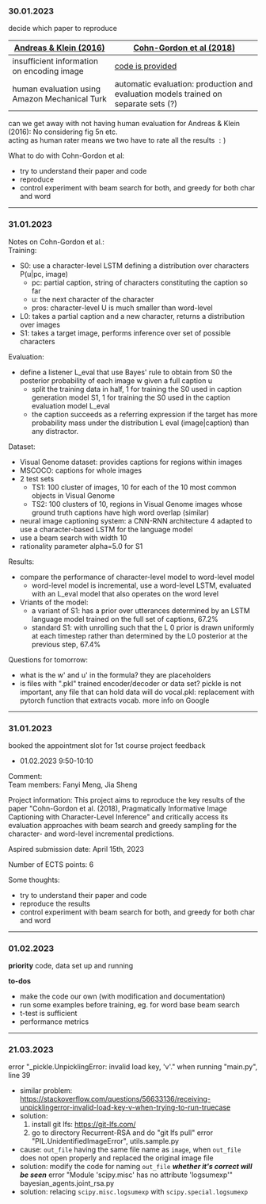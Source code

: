 ### 30.01.2023
decide which paper to reproduce 

| [Andreas & Klein (2016)](/Relevant%20Papers/Andreas%20%26%20Klein%202016%20Reasoning%20about%20Pragmatics.pdf) | [Cohn-Gordon et al (2018)](/Relevant%20Papers/Cohn-Gordon%20et%20al%202018%20Character-Level%20Inference.pdf) |
| ------------- | ------------- |
| insufficient information on encoding image | [code is provided](https://github.com/reubenharry/Recurrent-RSA) |
| human evaluation using Amazon Mechanical Turk | automatic evaluation: production and evaluation models trained on separate sets (?) |

can we get away with not having human evaluation for Andreas & Klein (2016): No considering fig 5n etc. <br>
acting as human rater means we two have to rate all the results $:)$

What to do with Cohn-Gordon et al:
- try to understand their paper and code
- reproduce
- control experiment with beam search for both, and greedy for both char and word


----------------------------------
### 31.01.2023
Notes on Cohn-Gordon et al.:  
Training:
- S0: use a character-level LSTM defining a distribution over characters P(u|pc, image)
    - pc: partial caption, string of characters constituting the caption so far
    - u: the next character of the character
    - pros: character-level U is much smaller than word-level
- L0: takes a partial caption and a new character, returns a distribution over images
- S1: takes a target image, performs inference over set of possible characters

Evaluation: 
- define a listener L_eval that use Bayes' rule to obtain from S0 the posterior probability of each image w given a full caption u
    - split the training data in half, 1 for training the S0 used in caption generation model S1, 1 for training the S0 used in the caption evaluation model L_eval
    - the caption succeeds as a referring expression if the target has more probability mass under the distribution L eval (image|caption) than any distractor.

Dataset: 
- Visual Genome dataset: provides captions for regions within images
- MSCOCO: captions for whole images
- 2 test sets
    - TS1: 100 cluster of images, 10 for each of the 10 most common objects in Visual Genome
    - TS2: 100 clusters of 10, regions in Visual Genome images whose ground truth captions have high word overlap (similar)
- neural image captioning system: a CNN-RNN architecture 4 adapted to use a character-based LSTM for the language
model
- use a beam search with width 10
- rationality parameter alpha=5.0 for S1

Results:
- compare the performance of character-level model to word-level model
    - word-level model is incremental, use a word-level LSTM, evaluated with an L_eval model that also operates on the word level
- Vriants of the model:
    - a variant of S1: has a prior over utterances determined by an LSTM language model trained on the full set
of captions, 67.2%
    - standard S1: with unrolling such that the L 0 prior is drawn uniformly at each timestep rather than determined by the L0 posterior at the previous step, 67.4%

Questions for tomorrow:
- what is the w' and u' in the formula?
    they are placeholders
- is files with ".pkl" trained encoder/decoder or data set?
    pickle is not important, any file that can hold data will do
    vocal.pkl: replacement with pytorch function that extracts vocab. more info on Google


------------------------------
### 31.01.2023
booked the appointment slot for 1st course project feedback
- 01.02.2023 9:50-10:10

Comment:  
Team members: Fanyi Meng, Jia Sheng

Project information: This project aims to reproduce the key results of the paper "Cohn-Gordon et al. (2018), Pragmatically Informative Image Captioning with Character-Level Inference" and critically access its evaluation approaches with beam search and greedy sampling for the character- and word-level incremental predictions.

Aspired submission date: April 15th, 2023

Number of ECTS points: 6

Some thoughts:

- try to understand their paper and code
- reproduce the results
- control experiment with beam search for both, and greedy for both char and word


------------------------------
### 01.02.2023
**priority** code, data set up and running

**to-dos**
- make the code our own (with modification and documentation)
- run some examples before training, eg. for word base beam search
- t-test is sufficient 
- performance metrics


------------------------------
### 21.03.2023
error "_pickle.UnpicklingError: invalid load key, 'v'." when running "main.py", line 39
- similar problem: https://stackoverflow.com/questions/56633136/receiving-unpicklingerror-invalid-load-key-v-when-trying-to-run-truecase
- solution:
    1. install git lfs: https://git-lfs.com/
    2. go to directory Recurrent-RSA and do "git lfs pull"
error "PIL.UnidentifiedImageError", utils.sample.py
- cause: `out_file` having the same file name as `image`, when `out_file` does not open properly and replaced the original image file
- solution: modify the code for naming `out_file` ***whether it's correct will be seen***
error "Module 'scipy.misc' has no attribute 'logsumexp'" bayesian_agents.joint_rsa.py
- solution: relacing `scipy.misc.logsumexp` with `scipy.special.logsumexp`
